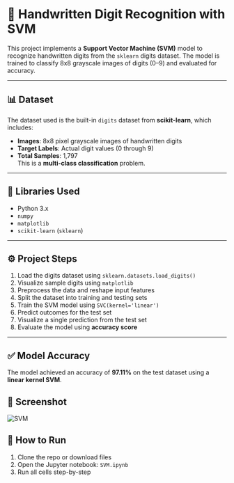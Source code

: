 
# 🧠 Handwritten Digit Recognition with SVM

This project implements a **Support Vector Machine (SVM)** model to recognize handwritten digits from the `sklearn` digits dataset. The model is trained to classify 8x8 grayscale images of digits (0–9) and evaluated for accuracy.

---

## 📊 Dataset

The dataset used is the built-in `digits` dataset from **scikit-learn**, which includes:

- **Images**: 8x8 pixel grayscale images of handwritten digits  
- **Target Labels**: Actual digit values (0 through 9)  
- **Total Samples**: 1,797  
This is a **multi-class classification** problem.

---

## 🧰 Libraries Used

- Python 3.x  
- `numpy`  
- `matplotlib`  
- `scikit-learn` (`sklearn`)

---

## ⚙️ Project Steps

1. Load the digits dataset using `sklearn.datasets.load_digits()`
2. Visualize sample digits using `matplotlib`
3. Preprocess the data and reshape input features
4. Split the dataset into training and testing sets
5. Train the SVM model using `SVC(kernel='linear')`
6. Predict outcomes for the test set
7. Visualize a single prediction from the test set
8. Evaluate the model using **accuracy score**

---

## ✅ Model Accuracy

The model achieved an accuracy of **97.11%** on the test dataset using a **linear kernel SVM**.

## 📸 Screenshot
![SVM](<img width="502" height="550" alt="SVM" src="https://github.com/user-attachments/assets/7ffcb797-b9a5-4b97-b3ea-e426ac4fd715" />
)

## 🚀 How to Run

1. Clone the repo or download files
2. Open the Jupyter notebook: `SVM.ipynb`
3. Run all cells step-by-step
